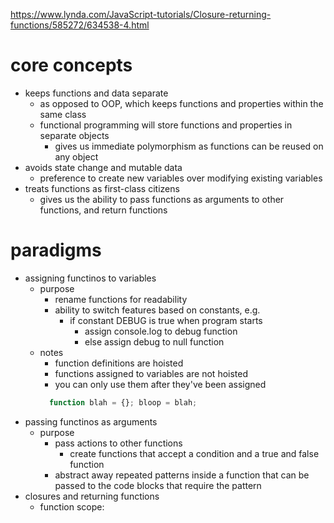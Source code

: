 https://www.lynda.com/JavaScript-tutorials/Closure-returning-functions/585272/634538-4.html

# core concepts
  - keeps functions and data separate
    - as opposed to OOP, which keeps functions and properties within the same class
    - functional programming will store functions and properties in separate objects
      - gives us immediate polymorphism as functions can be reused on any object
  - avoids state change and mutable data
    - preference to create new variables over modifying existing variables
  - treats functions as first-class citizens
    - gives us the ability to pass functions as arguments to other functions, and return functions


# paradigms 
  - assigning functinos to variables
    - purpose 
      - rename functions for readability
      - ability to switch features based on constants, e.g. 
        - if constant DEBUG is true when program starts
          - assign console.log to debug function
          - else assign debug to null function
    - notes
      - function definitions are hoisted
      - functions assigned to variables are not hoisted
      - you can only use them after they've been assigned
      ```js 
        function blah = {}; bloop = blah;
      ```
  - passing functinos as arguments
    - purpose
      - pass actions to other functions
        - create functions that accept a condition and a true and false function
      - abstract away repeated patterns inside a function that can be passed to the code blocks that require the pattern
  - closures and returning functions 
    - function scope:
    